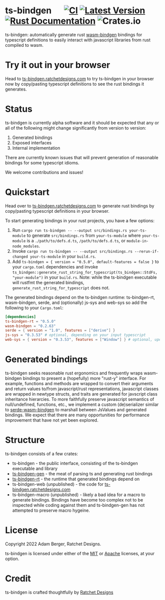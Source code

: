 # ts-bindgen &emsp; [![CI](https://github.com/ratchetdesigns/ts-bindgen/actions/workflows/ci.yml/badge.svg)](https://github.com/ratchetdesigns/ts-bindgen/actions/workflows/ci.yml) [![Latest Version](https://img.shields.io/crates/v/ts-bindgen.svg)](https://crates.io/crates/ts-bindgen) [![Rust Documentation](https://docs.rs/ts-bindgen/badge.svg)](https://docs.rs/ts-bindgen) ![Crates.io](https://img.shields.io/crates/l/ts-bindgen)

ts-bindgen: automatically generate rust [wasm-bindgen](https://rustwasm.github.io/docs/wasm-bindgen/) bindings for typescript definitions to easily interact with javascript libraries from rust compiled to wasm.

# Try it out in your browser

Head to [ts-bindgen.ratchetdesigns.com](https://ts-bindgen.ratchetdesigns.com) to try ts-bindgen in your browser now by copy/pasting typescript definitions to see the rust bindings it generates.

# Status

ts-bindgen is currently alpha software and it should be expected that any or all of the following might change significantly from version to version:
1. Generated bindings
2. Exposed interfaces
3. Internal implementation

There are currently known issues that will prevent generation of reasonable bindings for some typescript idioms.

We welcome contributions and issues!

# Quickstart

Head over to [ts-bindgen.ratchetdesigns.com](https://ts-bindgen.ratchetdesigns.com) to generate rust bindings by copy/pasting typescript definitions in your browser.

To start generating bindings in your rust projects, you have a few options:

1. Run `cargo run ts-bindgen -- --output src/bindings.rs your-ts-module` to generate `src/bindings.rs` from `your-ts-module` where `your-ts-module` is a `./path/to/defs.d.ts`, `/path/to/defs.d.ts`, or `module-in-node_modules`.
2. Invoke `cargo run ts-bindgen -- --output src/bindings.rs --rerun-if-changed your-ts-module` in your `build.rs`.
3. Add `ts-bindgen = { version = "0.5.0", default-features = false }` to your `cargo.toml` dependencies and invoke `ts_bindgen::generate_rust_string_for_typescript(ts_bindgen::StdFs, "your-module")` in your `build.rs`. Note: while the ts-bindgen executable will rustfmt the generated bindings, `generate_rust_string_for_typescript` does not.

The generated bindings depend on the ts-bindgen runtime: ts-bindgen-rt, wasm-bindgen, serde, and (optionally) js-sys and web-sys so add the following to your `Cargo.toml`:

```toml
[dependencies]
ts-bindgen-rt = "0.5.0"
wasm-bindgen = "0.2.63"
serde = { version = "1.0", features = ["derive"] }
js-sys = "0.3.53" # optional, depending on your input typescript
web-sys = { version = "0.3.53", features = ["Window"] } # optional, update with features for any types your bindings use
```

# Generated bindings

ts-bindgen seeks reasonable rust ergonomics and frequently wraps wasm-bindgen bindings to present a (hopefully) more "rust-y" interface.
For example, functions and methods are wrapped to convert their arguments and return values to/from javascript/rust representations, javascript classes are wrapped in newtype structs, and traits are generated for javscript class inheritance hierarcies.
To more faithfully preserve javascript semantics of null/undefined, functions, etc., we implement a custom (de)serializer similar to [serde-wasm-bindgen](https://github.com/cloudflare/serde-wasm-bindgen) to marshall between JsValues and generated bindings.
We expect that there are many opportunities for performance improvement that have not yet been explored.

# Structure

ts-bindgen consists of a few crates:
 - ts-bindgen - the public interface, consisting of the ts-bindgen executable and library
 - [ts-bindgen-gen](https://github.com/ratchetdesigns/ts-bindgen/tree/master/ts-bindgen-gen/README.md) - the meat of parsing ts and generating rust bindings
 - [ts-bindgen-rt](https://github.com/ratchetdesigns/ts-bindgen/tree/master/ts-bindgen-rt/README.md) - the runtime that generated bindings depend on
 - ts-bindgen-web (unpublished) - the code for [ts-bindgen.ratchetdesigns.com](https://ts-bindgen.ratchetdesigns.com)
 - ts-bindgen-macro (unpublished) - likely a bad idea for a macro to generate bindings. Bindings have become too complex not to be inspected while coding against them and ts-bindgen-gen has not attempted to preserve macro hygeine.

# License

Copyright 2022 Adam Berger, Ratchet Designs.

ts-bindgen is licensed under either of the [MIT](https://github.com/ratchetdesigns/ts-bindgen/blob/master/LICENSE-MIT) or [Apache](https://github.com/ratchetdesigns/ts-bindgen/blob/master/LICENSE-APACHE) licenses, at your option.

# Credit

ts-bindgen is crafted thoughtfully by [Ratchet Designs](https://ratchetdesigns.com)
